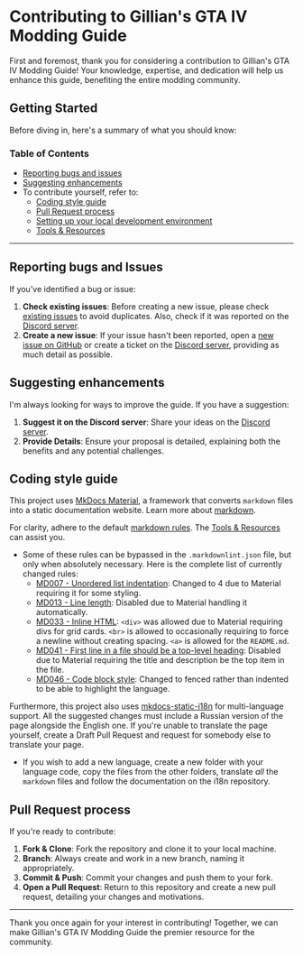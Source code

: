 # Contributing to Gillian's GTA IV Modding Guide

First and foremost, thank you for considering a contribution to Gillian's GTA IV Modding Guide! Your knowledge, expertise, and dedication will help us enhance this guide, benefiting the entire modding community.

## Getting Started

Before diving in, here's a summary of what you should know:

### Table of Contents

- [Reporting bugs and issues](#reporting-bugs-and-issues)
- [Suggesting enhancements](#suggesting-enhancements)
- To contribute yourself, refer to:
    - [Coding style guide](#coding-style-guide)
    - [Pull Request process](#pull-request-process)
    - [Setting up your local development environment](.github/docs/setting-up-your-local-development-environment.md)
    - [Tools & Resources](.github/docs/tools-and-resources.md)

---

## Reporting bugs and Issues

If you've identified a bug or issue:

1. **Check existing issues**: Before creating a new issue, please check [existing issues](https://github.com/gillian-guide/gillian-guide.github.io/issues) to avoid duplicates. Also, check if it was reported on the [Discord server](https://discord.gg/zwmsQqExbQ).
2. **Create a new issue**: If your issue hasn't been reported, open a [new issue on GitHub](https://github.com/gillian-guide/gillian-guide.github.io/issues/new) or create a ticket on the [Discord server](https://discord.gg/zwmsQqExbQ), providing as much detail as possible.

## Suggesting enhancements

I'm always looking for ways to improve the guide. If you have a suggestion:

1. **Suggest it on the Discord server**: Share your ideas on the [Discord server](https://discord.gg/zwmsQqExbQ).
2. **Provide Details**: Ensure your proposal is detailed, explaining both the benefits and any potential challenges.

## Coding style guide

This project uses [MkDocs Material](https://squidfunk.github.io/mkdocs-material/), a framework that converts `markdown` files into a static documentation website. Learn more about [markdown](https://www.markdownguide.org/).

For clarity, adhere to the default [markdown rules](https://github.com/markdownlint/markdownlint/blob/main/docs/RULES.md). The [Tools & Resources](.github/docs/tools-and-resources.md) can assist you.

- Some of these rules can be bypassed in the `.markdownlint.json` file, but only when absolutely necessary. Here is the complete list of currently changed rules:
    - [MD007 - Unordered list indentation](https://github.com/DavidAnson/markdownlint/blob/main/doc/md007.md): Changed to 4 due to Material requiring it for some styling.
    - [MD013 - Line length](https://github.com/DavidAnson/markdownlint/blob/main/doc/md013.md): Disabled due to Material handling it automatically.
    - [MD033 - Inline HTML](https://github.com/DavidAnson/markdownlint/blob/main/doc/md033.md): `<div>` was allowed due to Material requiring divs for grid cards. `<br>` is allowed to occasionally requiring to force a newline without creating spacing. `<a>` is allowed for the `README.md`.
    - [MD041 - First line in a file should be a top-level heading](https://github.com/DavidAnson/markdownlint/blob/main/doc/md041.md): Disabled due to Material requiring the title and description be the top item in the file.
    - [MD046 - Code block style](https://github.com/DavidAnson/markdownlint/blob/main/doc/md046.md): Changed to fenced rather than indented to be able to highlight the language.

Furthermore, this project also uses [mkdocs-static-i18n](https://github.com/ultrabug/mkdocs-static-i18n/) for multi-language support. All the suggested changes must include a Russian version of the page alongside the English one. If you're unable to translate the page yourself, create a Draft Pull Request and request for somebody else to translate your page.

- If you wish to add a new language, create a new folder with your language code, copy the files from the other folders, translate *all* the `markdown` files and follow the documentation on the i18n repository.

## Pull Request process

If you're ready to contribute:

1. **Fork & Clone**: Fork the repository and clone it to your local machine.
2. **Branch**: Always create and work in a new branch, naming it appropriately.
3. **Commit & Push**: Commit your changes and push them to your fork.
4. **Open a Pull Request**: Return to this repository and create a new pull request, detailing your changes and motivations.

---

Thank you once again for your interest in contributing! Together, we can make Gillian's GTA IV Modding Guide the premier resource for the community.
